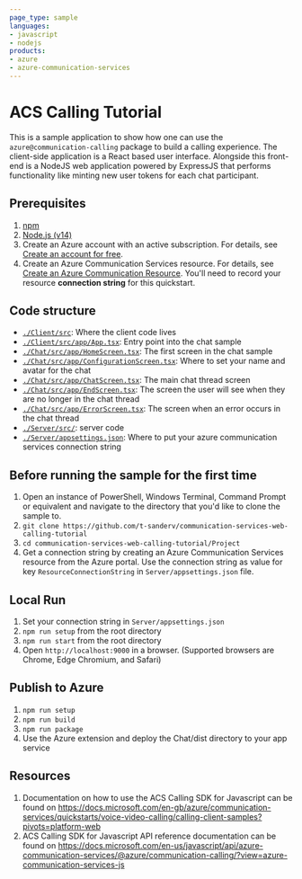 ```yaml
---
page_type: sample
languages:
- javascript
- nodejs
products:
- azure
- azure-communication-services
---
```


# ACS Calling Tutorial

This is a sample application to show how one can use the `azure@communication-calling` package to build a calling experience.
The client-side application is a React based user interface. Alongside this front-end is a NodeJS web application powered by ExpressJS that performs functionality like minting new user tokens for each chat participant.

## Prerequisites

1. [npm](https://www.npmjs.com/get-npm)
2. [Node.js (v14)](https://nodejs.org/en/download/)
3.  Create an Azure account with an active subscription. For details, see [Create an account for free](https://azure.microsoft.com/free/?WT.mc_id=A261C142F).
4. Create an Azure Communication Services resource. For details, see [Create an Azure Communication Resource](https://docs.microsoft.com/azure/communication-services/quickstarts/create-communication-resource). You'll need to record your resource **connection string** for this quickstart.

## Code structure
- [`./Client/src`](./Client/src): Where the client code lives
- [`./Client/src/app/App.tsx`](./Client/src/app/App.tsx): Entry point into the chat sample 
- [`./Chat/src/app/HomeScreen.tsx`](./Chat/src/app/HomeScreen.tsx): The first screen in the chat sample
- [`./Chat/src/app/ConfigurationScreen.tsx`](./Chat/src/app/ConfigurationScreen.tsx): Where to set your name and avatar for the chat
- [`./Chat/src/app/ChatScreen.tsx`](./Chat/src/app/ChatScreen.tsx): The main chat thread screen
- [`./Chat/src/app/EndScreen.tsx`](./Chat/src/app/EndScreen.tsx): The screen the user will see when they are no longer in the chat thread
- [`./Chat/src/app/ErrorScreen.tsx`](./Chat/src/app/EndScreen.tsx): The screen when an error occurs in the chat thread
- [`./Server/src/`](./Server/src/): server code
- [`./Server/appsettings.json`](./Server/appsettings.json): Where to put your azure communication services connection string

## Before running the sample for the first time
1. Open an instance of PowerShell, Windows Terminal, Command Prompt or equivalent and navigate to the directory that you'd like to clone the sample to.
2. `git clone https://github.com/t-sanderv/communication-services-web-calling-tutorial`
3. `cd communication-services-web-calling-tutorial/Project`
4. Get a connection string by creating an Azure Communication Services resource from the Azure portal. Use the connection string as value for key `ResourceConnectionString` in `Server/appsettings.json` file.

## Local Run
1. Set your connection string in `Server/appsettings.json`
2. `npm run setup` from the root directory
3. `npm run start` from the root directory
4. Open `http://localhost:9000` in a browser. (Supported browsers are Chrome, Edge Chromium, and Safari)


## Publish to Azure
1. `npm run setup`
2. `npm run build`
3. `npm run package`
4. Use the Azure extension and deploy the Chat/dist directory to your app service


## Resources

1. Documentation on how to use the ACS Calling SDK for Javascript can be found on https://docs.microsoft.com/en-gb/azure/communication-services/quickstarts/voice-video-calling/calling-client-samples?pivots=platform-web
2. ACS Calling SDK for Javascript API reference documentation can be found on https://docs.microsoft.com/en-us/javascript/api/azure-communication-services/@azure/communication-calling/?view=azure-communication-services-js
